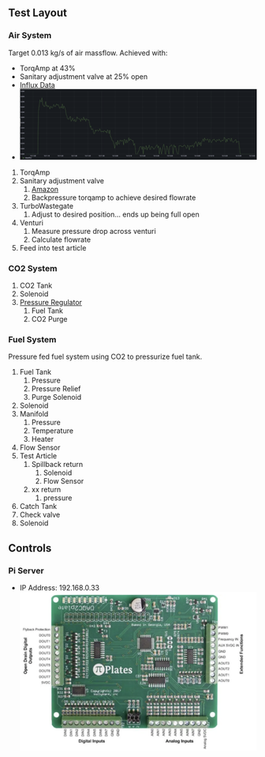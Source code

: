 
## Test Layout

### Air System
Target 0.013 kg/s of air massflow. Achieved with:
- TorqAmp at 43%
- Sanitary adjustment valve at 25% open
- [Influx Data](http://192.168.0.101:3000/d/p8P4tKFIk/bts?orgId=1&from=1704928254450&to=1704928422097)
- ![alt text](airTest.png)

1. TorqAmp
2. Sanitary adjustment valve
   1. [Amazon](https://www.amazon.com/gp/product/B087NHXSTX/ref=ppx_yo_dt_b_asin_title_o00_s00?ie=UTF8&psc=1)
   2. Backpressure torqamp to achieve desired flowrate
3. TurboWastegate
   1. Adjust to desired position... ends up being full open
4. Venturi
   1. Measure pressure drop across venturi
   2. Calculate flowrate
5. Feed into test article


### CO2 System
1. CO2 Tank
2. Solenoid
3. [Pressure Regulator](https://www.omega.com/en-us/control-monitoring/controllers/pressure-regulators/ip610/p/IP610-0120)
   1. Fuel Tank
   2. CO2 Purge

### Fuel System
Pressure fed fuel system using CO2 to pressurize fuel tank.
1. Fuel Tank
   1. Pressure 
   2. Pressure Relief
   3. Purge Solenoid
2. Solenoid
3. Manifold
   1. Pressure
   2. Temperature
   3. Heater
4. Flow Sensor
5. Test Article
   1. Spillback return
      1. Solenoid 
      2. Flow Sensor
   2. xx return
      1. pressure
6. Catch Tank
7. Check valve
8. Solenoid 

## Controls
### Pi Server
- IP Address: 192.168.0.33
![alt text](PiDAQ2.png)